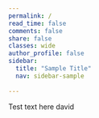 ```yaml
---
permalink: /
read_time: false
comments: false
share: false
classes: wide
author_profile: false
sidebar:
  title: "Sample Title"
  nav: sidebar-sample
  
---
```


Test text here david
